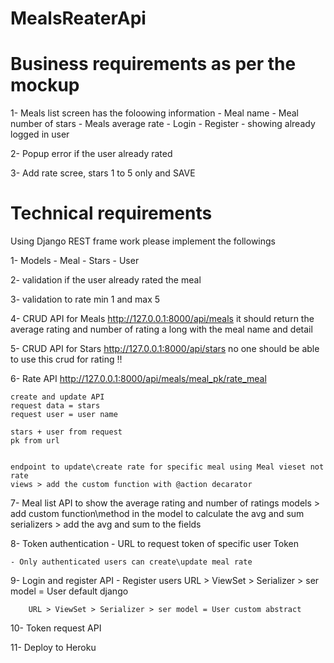 # MealsReaterApi


# Business requirements as per the mockup 

1- Meals list screen has the foloowing information
    - Meal name
    - Meal number of stars 
    - Meals average rate 
    - Login 
    - Register
    - showing already logged in user 

2- Popup error if the user already rated 

3- Add rate scree, stars 1 to 5 only and SAVE


# Technical requirements 
Using Django REST frame work please implement the followings

1- Models 
    - Meal
    - Stars 
    - User

2- validation if the user already rated the meal 

3- validation to rate min 1 and max 5 

4- CRUD API for Meals 
    http://127.0.0.1:8000/api/meals
    it should return the average rating and number of rating a long with the meal name and detail

5- CRUD API for Stars 
    http://127.0.0.1:8000/api/stars
    no one should be able to use this crud for rating !!



6- Rate API 
    http://127.0.0.1:8000/api/meals/meal_pk/rate_meal 
    
    create and update API 
    request data = stars 
    request user = user name 
    
    stars + user from request 
    pk from url 


    endpoint to update\create rate for specific meal using Meal vieset not rate 
    views > add the custom function with @action decarator


7- Meal list API 
    to show the average rating and number of ratings 
    models > add custom function\method in the model to calculate the avg and sum 
    serializers > add the avg and sum to the fields



8- Token authentication
    - URL to request token of specific user Token 

    - Only authenticated users can create\update meal rate
    



9- Login and register API 
    - Register users
        URL > ViewSet > Serializer > ser model = User default django 
        
        URL > ViewSet > Serializer > ser model = User custom abstract

10- Token request API 

11- Deploy to Heroku 

